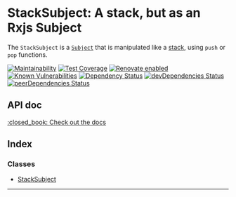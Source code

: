 
StackSubject: A stack, but as an Rxjs Subject
=============================================

The `StackSubject` is a [`Subject`](https://rxjs-dev.firebaseapp.com/guide/subject) that is manipulated like a [stack](https://www.studytonight.com/data-structures/stack-data-structure), using `push` or `pop` functions.

[![Maintainability](https://api.codeclimate.com/v1/badges/6c38275d208c79047066/maintainability)](https://codeclimate.com/github/GerkinDev/stack-subject/maintainability) [![Test Coverage](https://api.codeclimate.com/v1/badges/6c38275d208c79047066/test_coverage)](https://codeclimate.com/github/GerkinDev/stack-subject/test_coverage) [![Renovate enabled](https://img.shields.io/badge/renovate-enabled-brightgreen.svg)](https://renovatebot.com/) [![Known Vulnerabilities](https://snyk.io/test/github/GerkinDev/stack-subject/badge.svg?targetFile=package.json)](https://snyk.io/test/github/GerkinDev/stack-subject?targetFile=package.json) [![Dependency Status](https://david-dm.org/gerkindev/stack-subject.svg?theme=shields.io)](https://david-dm.org/gerkindev/stack-subject) [![devDependencies Status](https://david-dm.org/gerkindev/stack-subject/dev-status.svg)](https://david-dm.org/gerkindev/stack-subject?type=dev) [![peerDependencies Status](https://david-dm.org/gerkindev/stack-subject/peer-status.svg)](https://david-dm.org/gerkindev/stack-subject?type=peer)

API doc
-------

[:closed\_book: Check out the docs](https://gerkindev.github.io/stack-subject/)

## Index

### Classes

* [StackSubject](https://gerkindev.github.io/stack-subject/classes/stacksubject.md)

---

